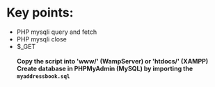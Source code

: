 <h1>Key points:</h1>  

- PHP mysqli query and fetch
- PHP mysqli close
- $_GET
<br><br>
<b>Copy the script into 'www/' (WampServer) or 'htdocs/' (XAMPP)</b><br>
<b>Create database in PHPMyAdmin (MySQL) by importing the `myaddressbook.sql`</b>